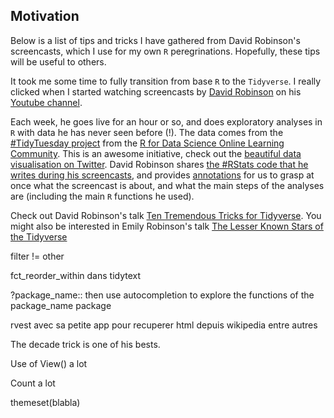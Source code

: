 ## Motivation

Below is a list of tips and tricks I have gathered from David Robinson's screencasts, which I use for my own `R` peregrinations. Hopefully, these tips will be useful to others.

It took me some time to fully transition from base `R` to the `Tidyverse`. I really clicked when I started watching screencasts by [David Robinson](http://varianceexplained.org/) on his [Youtube channel](https://www.youtube.com/user/safe4democracy/featured). 

Each week, he goes live for an hour or so, and does exploratory analyses in `R` with data he has never seen before (!). The data comes from the [#TidyTuesday project](https://github.com/rfordatascience/tidytuesday) from the [R for Data Science Online Learning Community](https://www.rfordatasci.com/). This is an awesome initiative, check out the [beautiful data visualisation on Twitter](https://twitter.com/hashtag/tidytuesday). 
David Robinson shares [the #RStats code that he writes during his screencasts](https://github.com/dgrtwo/data-screencasts), and provides [annotations](https://github.com/dgrtwo/data-screencasts/tree/master/screencast-annotations) for us to grasp at once what the screencast is about, and what the main steps of the analyses are (including the main `R` functions he used).     

Check out David Robinson's talk [Ten Tremendous Tricks for Tidyverse](https://www.youtube.com/watch?v=NDHSBUN_rVU). You might also be interested in Emily Robinson's talk [The Lesser Known Stars of the Tidyverse](https://www.youtube.com/watch?v=ax4LXQ5t38k)

filter != other

fct_reorder_within dans tidytext

?package_name:: then use autocompletion to explore the functions of the package_name package

rvest avec sa petite app pour recuperer html depuis wikipedia entre autres

The decade trick is one of his bests.

Use of View() a lot

Count a lot

themeset(blabla)


